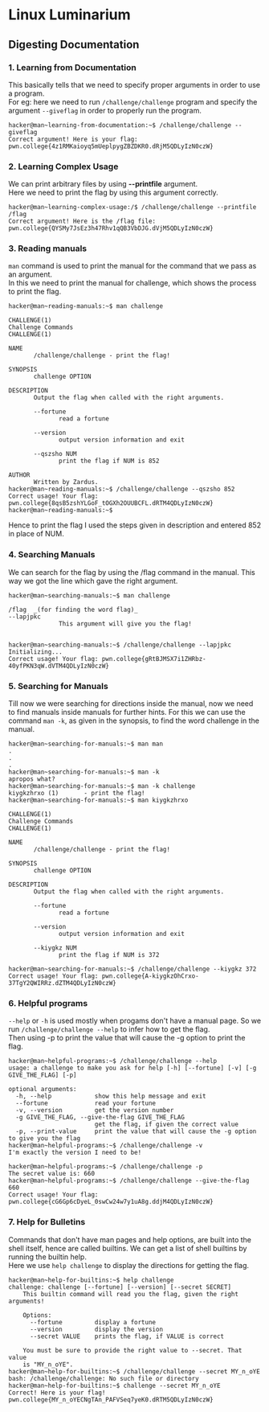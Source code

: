 # Linux Luminarium  
## Digesting Documentation  

### 1. Learning from Documentation  
This basically tells that we need to specify proper arguments in order to use a program.  
For eg: here we need to run `/challenge/challenge` program and specify the argument `--giveflag` in order to properly 
run the program.  
```
hacker@man~learning-from-documentation:~$ /challenge/challenge --giveflag
Correct argument! Here is your flag:
pwn.college{4z1RMKaioyq5mUeplpygZBZDKR0.dRjM5QDLyIzN0czW}
```

### 2. Learning Complex Usage  
We can print arbitrary files by using **--printfile** argument.  
Here we need to print the flag by using this argument correctly.  

```
hacker@man~learning-complex-usage:/$ /challenge/challenge --printfile /flag
Correct argument! Here is the /flag file:
pwn.college{QYSMy7JsEz3h47Rhv1qQB3VbDJG.dVjM5QDLyIzN0czW}
```
### 3. Reading manuals  
`man` command is used to print the manual for the command that we pass as an argument.  
In this we need to print the manual for challenge, which shows the process to print the flag.  
```
hacker@man~reading-manuals:~$ man challenge

CHALLENGE(1)                                                  Challenge Commands                                                  CHALLENGE(1)

NAME
       /challenge/challenge - print the flag!

SYNOPSIS
       challenge OPTION

DESCRIPTION
       Output the flag when called with the right arguments.

       --fortune
              read a fortune

       --version
              output version information and exit

       --qszsho NUM
              print the flag if NUM is 852

AUTHOR
       Written by Zardus.
hacker@man~reading-manuals:~$ /challenge/challenge --qszsho 852
Correct usage! Your flag: pwn.college{8qsB5zshYLGoF_tOGXh2OUUBCFL.dRTM4QDLyIzN0czW}
hacker@man~reading-manuals:~$
```
Hence to print the flag I used the steps given in description and entered 852 in place of NUM.  

### 4. Searching Manuals  
We can search for the flag by using the /flag command in the manual. This way we got the line which gave the right argument.  
```
hacker@man~searching-manuals:~$ man challenge

/flag  _(for finding the word flag)_
--lapjpkc
              This argument will give you the flag!


hacker@man~searching-manuals:~$ /challenge/challenge --lapjpkc
Initializing...
Correct usage! Your flag: pwn.college{gRtBJMSX7i1ZHRbz-40yfPKN3qW.dVTM4QDLyIzN0czW}
```

### 5. Searching for Manuals  
Till now we were searching for directions inside the manual, now we need to find manuals inside manuals for further hints. For this we can use the command `man -k`, as given in the synopsis, to find the word challenge in the manual.
```
hacker@man~searching-for-manuals:~$ man man
.
.
.
hacker@man~searching-for-manuals:~$ man -k
apropos what?
hacker@man~searching-for-manuals:~$ man -k challenge
kiygkzhrxo (1)       - print the flag!
hacker@man~searching-for-manuals:~$ man kiygkzhrxo

CHALLENGE(1)                                                  Challenge Commands                                                  CHALLENGE(1)

NAME
       /challenge/challenge - print the flag!

SYNOPSIS
       challenge OPTION

DESCRIPTION
       Output the flag when called with the right arguments.

       --fortune
              read a fortune

       --version
              output version information and exit

       --kiygkz NUM
              print the flag if NUM is 372

hacker@man~searching-for-manuals:~$ /challenge/challenge --kiygkz 372
Correct usage! Your flag: pwn.college{A-kiygkzOhCrxo-37TgY2QWIRRz.dZTM4QDLyIzN0czW}
```

### 6. Helpful programs  
`--help` or `-h` is used mostly when progams don't have a manual page. So we run `/challenge/challenge --help` to infer how to get the flag.  
Then using -p to print the value that will cause the -g option to print the flag.  

```
hacker@man~helpful-programs:~$ /challenge/challenge --help
usage: a challenge to make you ask for help [-h] [--fortune] [-v] [-g GIVE_THE_FLAG] [-p]

optional arguments:
  -h, --help            show this help message and exit
  --fortune             read your fortune
  -v, --version         get the version number
  -g GIVE_THE_FLAG, --give-the-flag GIVE_THE_FLAG
                        get the flag, if given the correct value
  -p, --print-value     print the value that will cause the -g option to give you the flag
hacker@man~helpful-programs:~$ /challenge/challenge -v
I'm exactly the version I need to be!

hacker@man~helpful-programs:~$ /challenge/challenge -p
The secret value is: 660
hacker@man~helpful-programs:~$ /challenge/challenge --give-the-flag 660
Correct usage! Your flag: pwn.college{cG6Gp6cDyeL_0swCw24w7y1uA8g.ddjM4QDLyIzN0czW}
```

### 7. Help for Bulletins  
Commands that don't have man pages and help options, are built into the shell itself, hence are called builtins. We can get a list of shell builtins by running the builtin help.   
Here we use `help challenge` to display the directions for getting the flag.  

```
hacker@man~help-for-builtins:~$ help challenge
challenge: challenge [--fortune] [--version] [--secret SECRET]
    This builtin command will read you the flag, given the right arguments!
    
    Options:
      --fortune         display a fortune
      --version         display the version
      --secret VALUE    prints the flag, if VALUE is correct

    You must be sure to provide the right value to --secret. That value
    is "MY_n_oYE".
hacker@man~help-for-builtins:~$ /challenge/challenge --secret MY_n_oYE
bash: /challenge/challenge: No such file or directory
hacker@man~help-for-builtins:~$ challenge --secret MY_n_oYE
Correct! Here is your flag!
pwn.college{MY_n_oYECNgTAn_PAFVSeq7yeK0.dRTM5QDLyIzN0czW}
```


